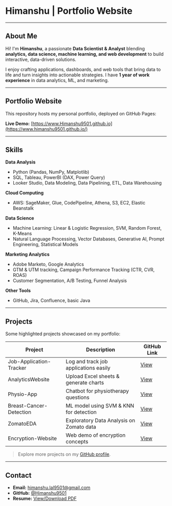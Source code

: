 # Himanshu | Portfolio Website

---

## About Me

Hi! I'm **Himanshu**, a passionate **Data Scientist & Analyst** blending **analytics, data science, machine learning, and web development** to build interactive, data-driven solutions.  

I enjoy crafting applications, dashboards, and web tools that bring data to life and turn insights into actionable strategies. I have **1 year of work experience** in data analytics, ML, and marketing.

---

## Portfolio Website

This repository hosts my personal portfolio, deployed on GitHub Pages:

**Live Demo:** [https://www.Himanshu9501.github.io](https://www.himanshu9501.github.io/)  

---

## Skills

**Data Analysis**  
- Python (Pandas, NumPy, Matplotlib)  
- SQL, Tableau, PowerBI (DAX, Power Query)  
- Looker Studio, Data Modeling, Data Pipelining, ETL, Data Warehousing  

**Cloud Computing**  
- AWS: SageMaker, Glue, CodePipeline, Athena, S3, EC2, Elastic Beanstalk  

**Data Science**  
- Machine Learning: Linear & Logistic Regression, SVM, Random Forest, K-Means  
- Natural Language Processing, Vector Databases, Generative AI, Prompt Engineering, Statistical Models  

**Marketing Analytics**  
- Adobe Marketo, Google Analytics  
- GTM & UTM tracking, Campaign Performance Tracking (CTR, CVR, ROAS)  
- Customer Segmentation, A/B Testing, Funnel Analysis  

**Other Tools**  
- GitHub, Jira, Confluence, basic Java

---

## Projects

Some highlighted projects showcased on my portfolio:

| Project | Description | GitHub Link |
|---------|-------------|------------|
| Job-Application-Tracker | Log and track job applications easily | [View](https://github.com/Himanshu9501/Job-Application-Tracker) |
| AnalyticsWebsite | Upload Excel sheets & generate charts | [View](https://github.com/Himanshu9501/AnalyticsWebsite) |
| Physio-App | Chatbot for physiotherapy questions | [View](https://github.com/Himanshu9501/Physio-App) |
| Breast-Cancer-Detection | ML model using SVM & KNN for detection | [View](https://github.com/Himanshu9501/Breast-Cancer-Detection) |
| ZomatoEDA | Exploratory Data Analysis on Zomato data | [View](https://github.com/Himanshu9501/ZomatoEDA) |
| Encryption-Website | Web demo of encryption concepts | [View](https://github.com/Himanshu9501/Encryption-Website) |

> Explore more projects on my [GitHub profile](https://github.com/Himanshu9501).

---

## Contact

- **Email:** [himanshu.lal9501@gmail.com](mailto:himanshu.lal9501@gmail.com)  
- **GitHub:** [@Himanshu9501](https://github.com/Himanshu9501)  
- **Resume:** [View/Download PDF](https://github.com/Himanshu9501/Himanshu9501.github.io/blob/main/assets/HimanshuResume.pdf)

